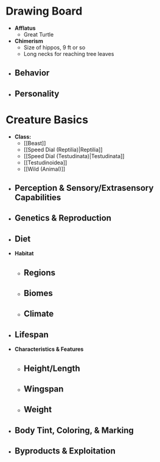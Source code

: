 # Drawing Board
- **Afflatus**
	- Great Turtle
- **Chimerism**
	- Size of hippos, 9 ft or so
	- Long necks for reaching tree leaves
- **Behavior**
	- 
- **Personality**
	- 
# Creature Basics
- **Class:**
	- [[Beast]]
	- [[Speed Dial (Reptilia)|Reptilia]]
	- [[Speed Dial (Testudinata)|Testudinata]]
	- [[Testudinoidea]]
	- [[Wild (Animal)]]
- **Perception & Sensory/Extrasensory Capabilities**
	- 
- **Genetics & Reproduction**
	- 
- **Diet**
	- 
- **Habitat**
	- Regions
		- 
	- Biomes
		- 
	- Climate
		- 
- **Lifespan**
	- 
- **Characteristics & Features**
	- Height/Length
		- 
	- Wingspan
		- 
	- Weight
		- 
- **Body Tint, Coloring, & Marking**
	- 
- **Byproducts & Exploitation**
	- 